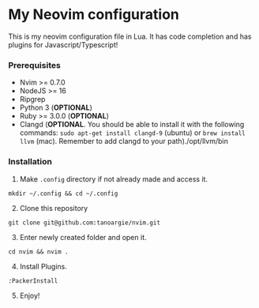 # My Neovim configuration

This is my neovim configuration file in Lua. It has code completion and has plugins for Javascript/Typescript!

### Prerequisites

- Nvim >= 0.7.0
- NodeJS >= 16
- Ripgrep
- Python 3 (**OPTIONAL**)
- Ruby >= 3.0.0 (**OPTIONAL**)
- Clangd (**OPTIONAL**. You should be able to install it with the following commands: `sudo apt-get install clangd-9` (ubuntu) or `brew install llvm` (mac). Remember to add clangd to your path)./opt/llvm/bin

### Installation

1. Make `.config` directory if not already made and access it.

```
mkdir ~/.config && cd ~/.config
```

2. Clone this repository

```
git clone git@github.com:tanoargie/nvim.git
```

3. Enter newly created folder and open it.

```
cd nvim && nvim .
```

4. Install Plugins.

```
:PackerInstall
```

5. Enjoy!
